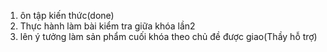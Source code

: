 1. ôn tập kiến thức(done)
2. Thực hành làm bài kiểm tra giữa khóa lần2
3. lên ý tưởng làm sản phẩm cuối khóa theo chủ đề được giao(Thầy hỗ trợ)